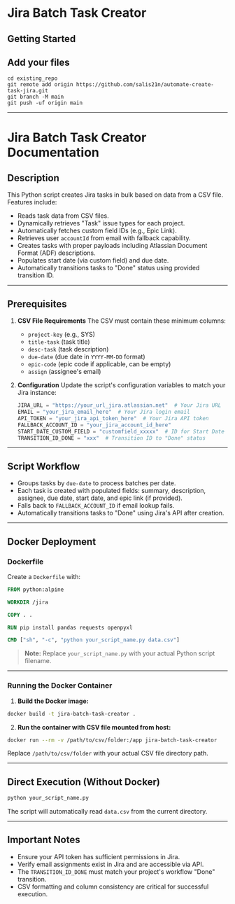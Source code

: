 # Jira Batch Task Creator

## Getting Started

## Add your files

```
cd existing_repo
git remote add origin https://github.com/salis21n/automate-create-task-jira.git
git branch -M main
git push -uf origin main
```

---

# Jira Batch Task Creator Documentation

## Description

This Python script creates Jira tasks in bulk based on data from a CSV file. Features include:

- Reads task data from CSV files.
- Dynamically retrieves "Task" issue types for each project.
- Automatically fetches custom field IDs (e.g., Epic Link).
- Retrieves user `accountId` from email with fallback capability.
- Creates tasks with proper payloads including Atlassian Document Format (ADF) descriptions.
- Populates start date (via custom field) and due date.
- Automatically transitions tasks to "Done" status using provided transition ID.

---

## Prerequisites

1. **CSV File Requirements**
   The CSV must contain these minimum columns:
   - `project-key` (e.g., SYS)
   - `title-task` (task title)
   - `desc-task` (task description)
   - `due-date` (due date in `YYYY-MM-DD` format)
   - `epic-code` (epic code if applicable, can be empty)
   - `assign` (assignee's email)

2. **Configuration**
   Update the script's configuration variables to match your Jira instance:
   ```python
   JIRA_URL = "https://your_url_jira.atlassian.net"  # Your Jira URL
   EMAIL = "your_jira_email_here"  # Your Jira login email
   API_TOKEN = "your_jira_api_token_here"  # Your Jira API token
   FALLBACK_ACCOUNT_ID = "your_jira_account_id_here"
   START_DATE_CUSTOM_FIELD = "customfield_xxxxx"  # ID for Start Date custom field
   TRANSITION_ID_DONE = "xxx"  # Transition ID to "Done" status
   ```

---

## Script Workflow

- Groups tasks by `due-date` to process batches per date.
- Each task is created with populated fields: summary, description, assignee, due date, start date, and epic link (if provided).
- Falls back to `FALLBACK_ACCOUNT_ID` if email lookup fails.
- Automatically transitions tasks to "Done" using Jira's API after creation.

---

## Docker Deployment

### Dockerfile

Create a `Dockerfile` with:
```Dockerfile
FROM python:alpine

WORKDIR /jira

COPY . .

RUN pip install pandas requests openpyxl

CMD ["sh", "-c", "python your_script_name.py data.csv"]
```

> **Note:** Replace `your_script_name.py` with your actual Python script filename.

---

### Running the Docker Container

1. **Build the Docker image:**
```sh
docker build -t jira-batch-task-creator .
```

2. **Run the container with CSV file mounted from host:**
```sh
docker run --rm -v /path/to/csv/folder:/app jira-batch-task-creator
```
Replace `/path/to/csv/folder` with your actual CSV file directory path.

---

## Direct Execution (Without Docker)

```bash
python your_script_name.py
```
The script will automatically read `data.csv` from the current directory.

---

## Important Notes

- Ensure your API token has sufficient permissions in Jira.
- Verify email assignments exist in Jira and are accessible via API.
- The `TRANSITION_ID_DONE` must match your project's workflow "Done" transition.
- CSV formatting and column consistency are critical for successful execution.
